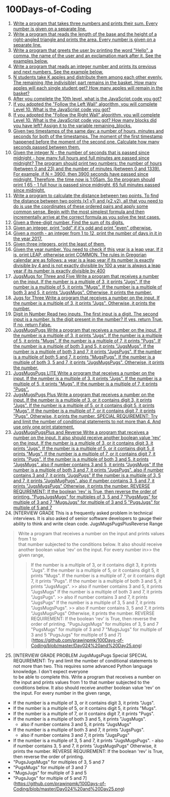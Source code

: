 # 100Days-of-Coding
1. [Write a program that takes three numbers and prints their sum. Every number is given on a separate line.](Day001.md)
2. [Write a program that reads the length of the base and the height of a right-angled triangle and prints the area. Every number is given on a separate line.](Day002.md)
3. [Write a program that greets the user by printing the word "Hello", a comma, the name of the user and an exclamation mark after it. See the examples below.](Day003.md)
4. [Write a program that reads an integer number and prints its previous and next numbers. See the example below.](Day004.md)
5. [N students take K apples and distribute them among each other evenly. The remaining (the indivisible) part remains in the basket. How many apples will each single student get? How many apples will remain in the basket?](Day005.md)
6. [After you complete the 10th level, what is the JavaScript code you got? ](Day006.md)
7. [If you adopted the "Follow the Left Wall" algorithm, you will complete Level 10. 
What is the JavaScript code you got? ](Day007.md)
8. [If you adopted the "Follow the Right Wall" algorithm, you will complete Level 10. 
What is the JavaScript code you got? 
How many blocks did you have left? 
Assign it to the variable remaining_blocks.](Day008.md)
9. [Given two timestamps of the same day: a number of hours, minutes and seconds for both of the timestamps. The moment of the first timestamp happened before the moment of the second one. Calculate how many seconds passed between them.](Day009.md)
10. [Given the integer N - the number of seconds that is passed since midnight - how many full hours and full minutes are passed since midnight?
The program should print two numbers: the number of hours (between 0 and 23) and the number of minutes (between 0 and 1339).
For example, if N = 3900, then 3900 seconds have passed since midnight. 
Therefore, the time now is 1:05am. 
So the program should print 1 65 - 1 full hour is passed since midnight, 65 full minutes passed since midnight.](Day010.md)
11. [Write a program to calculate the distance between two points.
To find the distance between two points (x1,y1) and (x2,y2), all that you need to do is use the coordinates of these ordered pairs and apply some common sense. Begin with the most simplest formula and then incrementally arrive at the correct formula as you solve the test cases.
](Day011.md)
12. [Given a three-digit number. Find the sum of its digits.](Day012.md)
13. [Given an integer, print "odd" if it's odd and print "even" otherwise.](Day013.md)
14. [Given a month - an integer from 1 to 12, print the number of days in it in the year 2017.](Day013.md)
15. [Given three integers, print the least of them.](Day015.md)
16. [Given the year number. You need to check if this year is a leap year. If it is, print LEAP, otherwise print COMMON.
The rules in Gregorian calendar are as follows:
a year is a leap year if its number is exactly divisible by 4 and is not exactly divisible by 100
a year is always a leap year if its number is exactly divisible by 400](Day016.md)
17. [JugsMugs for Three and Five
Write a program that receives a number on the input.
If the number is a multiple of 3, it prints "Jugs". 
If the number is a multiple of 5, it prints "Mugs".
If the number is a multiple of both 3 and 5, it prints "JugsMugs".
Otherwise, it prints the number.
](Day017.md)
18. [Jugs for Three Write a program that receives a number on the input. If the number is a multiple of 3, it prints "Jugs". Otherwise, it prints the number.](Day018.md)
19. [Digit in Number Read two inputs. The first input is a digit. The second input is a number.
Is the digit present in the number? If yes, return True. If no, return False.
](Day019.md)
20. [JugsMugsPugs Write a program that receives a number on the input. If the number is a multiple of 3, it prints "Jugs". If the number is a multiple of 5, it prints "Mugs". If the number is a multiple of 7, it prints "Pugs".
If the number is a multiple of both 3 and 5, it prints "JugsMugs". If the number is a multiple of both 3 and 7, it prints "JugsPugs". If the number is a multiple of both 5 and 7, it prints "MugsPugs". If the number is a multiple of both 3, 5 and 7, it prints "JugsMugsPugs".
Otherwise, it prints the number.](Day020.md)
21. [JugsMugsPugs LITE
Write a program that receives a number on the input.
 If the number is a multiple of 3, it prints "Jugs". 
 If the number is a multiple of 5, it prints "Mugs".
 If the number is a multiple of 7, it prints "Pugs".](Day021.png)
22. [JugsMugsPugs Plus
Write a program that receives a number on the input.
 If the number is a multiple of 3, or it contains digit 3, it prints "Jugs". 
 If the number is a multiple of 5, or it contains digit 5, it prints "Mugs".
 If the number is a multiple of 7, or it contains digit 7, it prints "Pugs".
Otherwise, it prints the number.
SPECIAL REQUIREMENT: 
Try and limit the number of conditional statements to not more than 4. 
And use only one print statement.](Day022.png)
23. [JugsMugsPugsPlus and Reverse
Write a program that receives a number on the input.
It also should receive another boolean value 'rev' on the input. 
If the number is a multiple of 3, or it contains digit 3, it prints "Jugs". 
If the number is a multiple of 5, or it contains digit 5, it prints "Mugs".
If the number is a multiple of 7, or it contains digit 7, it prints "Pugs".
If the number is a multiple of both 3 and 5, it prints "JugsMugs".
also if number contains 3 and 5, it prints "JugsMugs"
If the number is a multiple of both 3 and 7, it prints "JugsPugs".
also if number contains 3 and 7, it prints "JugsPugs"
If the number is a multiple of 3, 5 and 7, it prints "JugsMugPugs".
also if number contains 3, 5 and 7, it prints "JugsMugsPugs"
Otherwise, it prints the number.
REVERSE REQUIREMENT:
If the boolean 'rev' is True, then reverse the order of printing. 
"PugsJugsMugs" for multiples of 3, 5 and 7
"PugsMugs" for multiple of 3 and 7
"MugsJugs" for multiple of 3 and 5 
"PugsJugs" for multiple of 5 and 7](Day023.png)
24. [NTERVIEW GRADE
This is a frequently asked problem in technical interviews. It is also asked of 
senior software developers to gauge their ability to think and write clean code. 
JugsMugsPugsPlusReverse Range
> Write a program that receives a number on the input and prints values from 1 to   
that number subjected to the conditions below. 
> It also should receive another boolean value 'rev' on the input. 
For every number in>>  the given range, 
  >> If the number is a multiple of 3, or it contains digit 3, it prints "Jugs". 
  >>  If the number is a multiple of 5, or it contains digit 5, it prints "Mugs".
  >>  If the number is a multiple of 7, or it contains digit 7, it prints "Pugs".
  >>  If the number is a multiple of both 3 and 5, it prints "JugsMugs".
        >>  also if number contains 3 and 5, it prints "JugsMugs"
  >>  If the number is a multiple of both 3 and 7, it prints "JugsPugs".
        >>  also if number contains 3 and 7, it prints "JugsPugs"
  >>  If the number is a multiple of 3, 5 and 7, it prints "JugsMugsPugs".
        >>  also if number contains 3, 5 and 7, it prints "JugsMugsPugs"
> Otherwise, it prints the number.
> REVERSE REQUIREMENT:
> If the boolean 'rev' is True, then reverse the order of printing. 
   >>  "PugsJugsMugs" for multiples of 3, 5 and 7
   >>  "PugsMugs" for multiple of 3 and 7
   >>  "MugsJugs" for multiple of 3 and 5 
   >>  "PugsJugs" for multiple of 5 and 7](https://github.com/prawinpmk/100Days-of-Coding/blob/master/Day024%20and%20Day25.png)
25. [INTERVIEW GRADE PROBLEM
JugsMugsPugs Special
SPECIAL REQUIREMENT: 
Try and limit the number of conditional statements to not more than two. 
This requires some advanced Python language knowledge. I don't expect everyone  
to be able to complete this.
Write a program that receives a number on the input and prints values from 1 to that number subjected to the conditions below. 
It also should receive another boolean value 'rev' on the input. 
For every number in the given range,   
- If the number is a multiple of 3, or it contains digit 3, it prints "Jugs".   
- If the number is a multiple of 5, or it contains digit 5, it prints "Mugs".  
- If the number is a multiple of 7, or it contains digit 7, it prints "Pugs".
- If the number is a multiple of both 3 and 5, it prints "JugsMugs".        
  - also if number contains 3 and 5, it prints "JugsMugs"  
- If the number is a multiple of both 3 and 7, it prints "JugsPugs".        
  - also if number contains 3 and 7, it prints "JugsPugs"
 - If the number is a multiple of 3, 5 and 7, it prints "JugsMugsPugs".
       - also if number contains 3, 5 and 7, it prints "JugsMugsPugs"
Otherwise, it prints the number.
REVERSE REQUIREMENT:
If the boolean 'rev' is True, then reverse the order of printing.    
  - "PugsJugsMugs" for multiples of 3, 5 and 7   
  - "PugsMugs" for multiple of 3 and 7   
  - "MugsJugs" for multiple of 3 and 5    
  - "PugsJugs" for multiple of 5 and 7](https://github.com/prawinpmk/100Days-of-Coding/blob/master/Day024%20and%20Day25.png)
